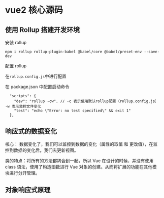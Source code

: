 # vue2 核心源码

## 使用 Rollup 搭建开发环境

安装 rollup

```
npm i rollup rollup-plugin-babel @babel/core @babel/preset-env --save-dev
```

配置 rollup

在`rollup.config.js`中进行配置

在 package.json 中配置启动命令

```
  "scripts": {
    "dev": "rollup -cw", // -c 表示使用默认rollup配置（rollup.config.js） -w 表示监控文件变化
    "test": "echo \"Error: no test specified\" && exit 1"
  },
```

## 响应式的数据变化

核心： 数据变化了，我们可以监控到数据的变化（属性的取值 和 更改值），在监控到数据的变化后，我们去更新视图。

类的特点：将所有的方法都耦合到一起，所以 Vue 在设计的时候，并没有使用 class 语法，使用了构造函数进行 Vue 对象的创建。从而将扩展的功能在其他模块进行分开管理。

## 对象响应式原理
